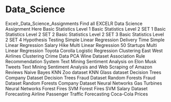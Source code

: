 # Data_Science
Excelr_Data_Science_Assignments
Find all EXCELR Data Science Assignment Here
Basic Statistics Level 1
Basic Statistics Level 2 SET 1
Basic Statistics Level 2 SET 2
Basic Statistics Level 2 SET 3
Basic Statistics Level 2 SET 4
Hypothesis Testing
Simple Linear Regression Delivery Time
Simple Linear Regression Salary Hike
Multi Linear Regression 50 Startups
Multi Linear Regression Toyota Corolla
Logistic Regression
Clustering East West Airlines
Clustering Crime Data
PCA Wine Dataset
Association Rule
Recommendation System
Text Mining Sentiment Analysis on Elon Musk Tweets
Text Mining Sentiment Analysis and Web Scraping of Amazon Reviews
Naive Bayes
KNN Zoo dataset
KNN Glass dataset
Decision Trees Company Dataset
Decision Trees Fraud Dataset
Random Forests Fraud Dataset
Random Forests Company Dataset
Neural Networks Gas Turbines
Neural Networks Forest Fires
SVM Forest Fires
SVM Salary Dataset
Forecasting Airline Passenger Traffic
Forecasting Coca-Cola Prices
